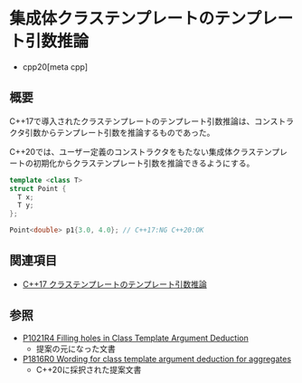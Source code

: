# 集成体クラステンプレートのテンプレート引数推論
* cpp20[meta cpp]

## 概要
C++17で導入されたクラステンプレートのテンプレート引数推論は、コンストラクタ引数からテンプレート引数を推論するものであった。

C++20では、ユーザー定義のコンストラクタをもたない集成体クラステンプレートの初期化からクラステンプレート引数を推論できるようにする。

```cpp
template <class T>
struct Point {
  T x;
  T y;
};

Point<double> p1{3.0, 4.0}; // C++17:NG C++20:OK
```


## 関連項目
- [C++17 クラステンプレートのテンプレート引数推論](/lang/cpp17/type_deduction_for_class_templates.md)


## 参照
- [P1021R4 Filling holes in Class Template Argument Deduction](http://www.open-std.org/jtc1/sc22/wg21/docs/papers/2019/p1021r4.html)
    - 提案の元になった文書
- [P1816R0 Wording for class template argument deduction for aggregates](http://www.open-std.org/jtc1/sc22/wg21/docs/papers/2019/p1816r0.pdf)
    - C++20に採択された提案文書
